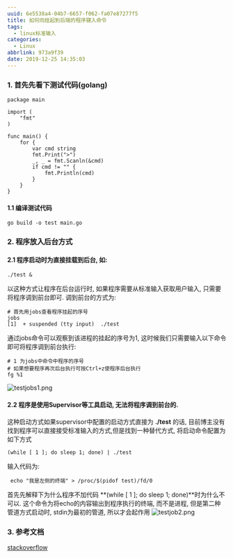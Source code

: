 ```yaml
---
uuid: 6e5538a4-04b7-6657-f062-fa07e87277f5
title: 如何向挂起到后端的程序键入命令
tags:
  - linux标准输入
categories:
  - Linux
abbrlink: 973a9f39
date: 2019-12-25 14:35:03
---
```

### 1. 首先先看下测试代码(golang)
```golang
package main

import (
	"fmt"
)

func main() {
    for {
        var cmd string
        fmt.Print(">")
        _, _ = fmt.Scanln(&cmd)
        if cmd != "" {
			fmt.Println(cmd)
		}
	}
}
```
#### 1.1 编译测试代码
```shell script
go build -o test main.go
```
### 2. 程序放入后台方式
#### 2.1 程序启动时为直接挂载到后台, 如:
```shell script
./test &
```
以这种方式让程序在后台运行时, 如果程序需要从标准输入获取用户输入, 只需要将程序调到前台即可.
调到前台的方式为:
```shell script
# 首先用jobs查看程序挂起的序号
jobs 
[1]  + suspended (tty input)  ./test
```
通过jobs命令可以观察到该进程的挂起的序号为1, 这时候我们只需要输入以下命令即可将程序调到前台执行:
```shell script
# 1 为jobs中命令中程序的序号
# 如果想要程序再次后台执行可按Ctrl+z使程序后台执行
fg %1
```
![testjobs1.png](https://cdn.openpy.org/testjobs1.png)

#### 2.2 程序是使用Supervisor等工具启动, 无法将程序调到前台的.
这种启动方式如果supervisor中配置的启动方式直接为 **./test** 的话, 目前博主没有找到程序可以直接接受标准输入的方式,但是找到一种替代方式, 将启动命令配置为如下方式
```shell script
(while [ 1 ]; do sleep 1; done) | ./test
```
输入代码为:
```shell script
 echo "我是左侧的终端" > /proc/$(pidof test)/fd/0
```
首先先解释下为什么程序不加代码 **(while [ 1 ]; do sleep 1; done)**时为什么不可以.
这个命令为将echo的内容输出到程序执行的终端, 而不是进程, 但是第二种管道方式启动时, stdin为最初的管道, 所以才会起作用 
![testjob2.png](https://cdn.openpy.org/testjob2.png)
### 3. 参考文档
[stackoverflow](https://stackoverflow.com/questions/5374255/how-to-write-data-to-existing-processs-stdin-from-external-process)